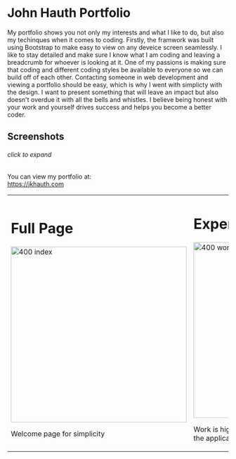 # John Hauth Portfolio

My portfolio shows you not only my interests and what I like to do, but also my techinques when it comes to coding. Firstly, the framwork was built using Bootstrap to make easy to view on any deveice screen seamlessly. I like to stay detailed and make sure I know what I am coding and leaving a breadcrumb for whoever is looking at it. One of my passions is making sure that coding and different coding styles be available to everyone so we can build off of each other. 
Contacting someone in web development and viewing a portfolio should be easy, which is why I went with simplicty with the design. I want to present something that will leave an impact but also doesn't overdue it with all the bells and whistles. I believe being honest with your work and yourself drives success and helps you become a better coder.

## Screenshots

###### click to expand
<table>
	<tr>
    	<td>
            <h1>Full Page</h1>
			<img width="400" alt="400 index" src="https://user-images.githubusercontent.com/72667159/105775378-bedc9f80-5f34-11eb-95df-7df6c5083ab3.JPG">
            <p>Welcome page for simplicity</p>
		</td>
		<td>
            <h1>Experience</h1>
			<img width="400" alt="400 work" src="https://user-images.githubusercontent.com/72667159/105775380-bedc9f80-5f34-11eb-8990-3e6d0bdb187f.JPG">
            <p>Work is hightlighted with languages that are used in the application</p>
		</td>
	</tr>

You can view my portfolio at:
<br>
https://jkhauth.com
<br>

